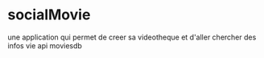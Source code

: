 
# socialMovie
une application qui permet de creer sa videotheque et d'aller chercher des infos vie api moviesdb